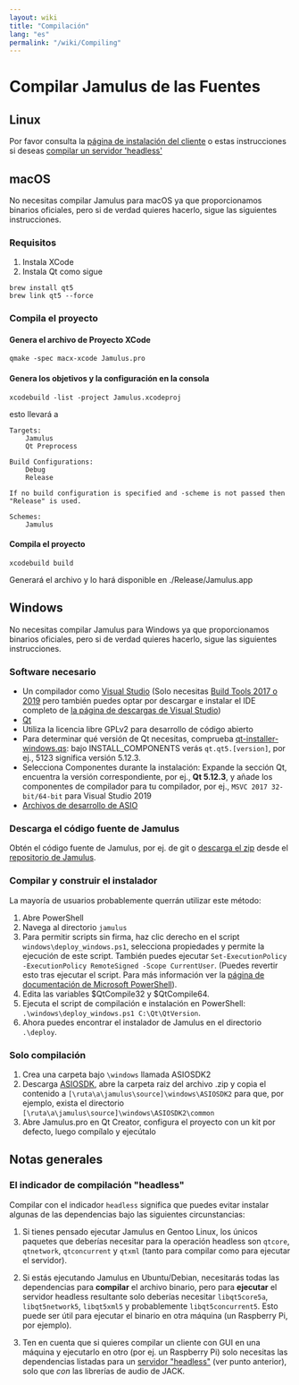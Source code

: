 ```yaml
---
layout: wiki
title: "Compilación"
lang: "es"
permalink: "/wiki/Compiling"
---
```


# Compilar Jamulus de las Fuentes

## Linux

Por favor consulta la [página de instalación del cliente](Installation-for-Linux) o estas instrucciones si deseas [compilar un servidor 'headless'](Server-Linux#ejecutar-un-servidor-headless)

## macOS
No necesitas compilar Jamulus para macOS ya que proporcionamos binarios oficiales, pero si de verdad quieres hacerlo, sigue las siguientes instrucciones.
### Requisitos

1. Instala XCode
1. Instala Qt como sigue

```shell
brew install qt5
brew link qt5 --force
```

### Compila el proyecto

#### Genera el archivo de Proyecto XCode
```shell
qmake -spec macx-xcode Jamulus.pro
```

#### Genera los objetivos y la configuración en la consola
```shell
xcodebuild -list -project Jamulus.xcodeproj
```
esto llevará a
```shell
Targets:
    Jamulus
    Qt Preprocess

Build Configurations:
    Debug
    Release

If no build configuration is specified and -scheme is not passed then "Release" is used.

Schemes:
    Jamulus
```

#### Compila el proyecto

```shell
xcodebuild build
```

Generará el archivo y lo hará disponible en ./Release/Jamulus.app


## Windows
No necesitas compilar Jamulus para Windows ya que proporcionamos binarios oficiales, pero si de verdad quieres hacerlo, sigue las siguientes instrucciones.

### Software necesario
* Un compilador como [Visual Studio](https://visualstudio.microsoft.com) (Solo necesitas [Build Tools 2017 o 2019](https://visualstudio.microsoft.com/thank-you-downloading-visual-studio/?sku=BuildTools&rel=16) pero también puedes optar por descargar e instalar el IDE completo de [la página de descargas de Visual Studio](https://visualstudio.microsoft.com/downloads/))
* [Qt](https://www.qt.io/download)
* Utiliza la licencia libre GPLv2 para desarrollo de código abierto
* Para determinar qué versión de Qt necesitas, comprueba [qt-installer-windows.qs](https://github.com/jamulussoftware/jamulus/blob/master/windows/qt-installer-windows.qs): bajo INSTALL_COMPONENTS verás `qt.qt5.[version]`, por ej., 5123 significa versión 5.12.3.
* Selecciona Componentes durante la instalación: Expande la sección Qt, encuentra la versión correspondiente, por ej., **Qt 5.12.3**, y añade los componentes de compilador para tu compilador, por ej., `MSVC 2017 32-bit/64-bit` para Visual Studio 2019
* [Archivos de desarrollo de ASIO](https://www.steinberg.net/en/company/developer.html)

### Descarga el código fuente de Jamulus
Obtén el código fuente de Jamulus, por ej. de git o [descarga el zip](https://github.com/jamulussoftware/jamulus/archive/master.zip) desde el [repositorio de Jamulus](https://github.com/jamulussoftware/jamulus).

### Compilar y construir el instalador

La mayoría de usuarios probablemente querrán utilizar este método:

1. Abre PowerShell
1. Navega al directorio `jamulus`
1. Para permitir scripts sin firma, haz clic derecho en el script `windows\deploy_windows.ps1`, selecciona propiedades y permite la ejecución de este script. También puedes ejecutar `Set-ExecutionPolicy -ExecutionPolicy RemoteSigned -Scope CurrentUser`. (Puedes revertir esto tras ejecutar el script. Para más información ver la [página de documentación de Microsoft PowerShell](https://docs.microsoft.com/en-us/powershell/module/microsoft.powershell.security/set-executionpolicy)).
1. Edita las variables $QtCompile32 y $QtCompile64.
1. Ejecuta el script de compilación e instalación en PowerShell: `.\windows\deploy_windows.ps1 C:\Qt\QtVersion`.
1. Ahora puedes encontrar el instalador de Jamulus en el directorio `.\deploy`.

### Solo compilación

1. Crea una carpeta bajo `\windows` llamada ASIOSDK2
1. Descarga [ASIOSDK](https://www.steinberg.net/asiosdk), abre la carpeta raiz del archivo .zip y copia el contenido a `[\ruta\a\jamulus\source]\windows\ASIOSDK2` para que, por ejemplo, exista el directorio `[\ruta\a\jamulus\source]\windows\ASIOSDK2\common`
1. Abre Jamulus.pro en Qt Creator, configura el proyecto con un kit por defecto, luego compílalo y ejecútalo


## Notas generales

### El indicador de compilación "headless"

Compilar con el indicador `headless` significa que puedes evitar instalar algunas de las dependencias bajo las siguientes circunstancias:

1. Si tienes pensado ejecutar Jamulus en Gentoo Linux, los únicos paquetes que deberías necesitar para la operación headless son `qtcore`, `qtnetwork`, `qtconcurrent` y `qtxml` (tanto para compilar como para ejecutar el servidor).

1. Si estás ejecutando Jamulus en Ubuntu/Debian, necesitarás todas las dependencias para **compilar** el archivo binario, pero para **ejecutar** el servidor headless resultante solo deberías necesitar `libqt5core5a`, `libqt5network5`, `libqt5xml5` y probablemente `libqt5concurrent5`. Esto puede ser útil para ejecutar el binario en otra máquina (un Raspberry Pi, por ejemplo).

1. Ten en cuenta que si quieres compilar un cliente con GUI en una máquina y ejecutarlo en otro (por ej. un Raspberry Pi) solo necesitas las dependencias listadas para un [servidor "headless"](Server-Linux#ejecutar-un-servidor-headless) (ver punto anterior), solo que _con_ las librerías de audio de JACK.

